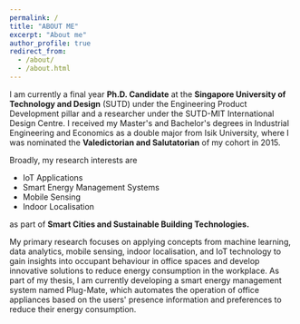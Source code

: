 ```yaml
---
permalink: /
title: "ABOUT ME"
excerpt: "About me"
author_profile: true
redirect_from: 
  - /about/
  - /about.html
---
```


I am currently a final year **Ph.D. Candidate** at the **Singapore University of Technology and Design** (SUTD) 
under the Engineering Product Development pillar and a researcher under the SUTD-MIT International 
Design Centre. I received my Master's and Bachelor's degrees in Industrial Engineering and Economics 
as a double major from Isik University, where I was nominated the **Valedictorian and Salutatorian** 
of my cohort in 2015.

Broadly, my research interests are
* IoT Applications
* Smart Energy Management Systems
* Mobile Sensing 
* Indoor Localisation

as part of **Smart Cities and Sustainable Building Technologies.**

My primary research focuses on applying concepts from machine learning, 
data analytics, mobile sensing, indoor localisation, and IoT technology to gain insights into 
occupant behaviour in office spaces and develop innovative solutions to reduce energy consumption in the workplace. 
As part of my thesis, I am currently developing a smart energy management system named Plug-Mate, 
which automates the operation of office appliances based on the users' presence information and preferences to 
reduce their energy consumption.








